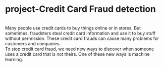 # project-Credit Card Fraud detection
<br>
Many people use credit cards to buy things online or in stores. But sometimes, fraudsters steal credit card information and use it to buy stuff without permission. These credit card frauds can cause many problems for customers and companies.
<br>
To stop credit card fraud, we need new ways to discover when someone uses a credit card that is not theirs. One of these new ways is machine learning.
<br>

